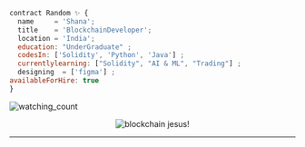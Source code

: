 
```js
contract Random ✨ {
  name     = 'Shana';
  title    = 'BlockchainDeveloper';
  location = 'India';
  education: "UnderGraduate" ;
  codesIn: ['Solidity', 'Python', 'Java'] ;
  currentlylearning: ["Solidity", "AI & ML", "Trading"] ;
  designing  = ['figma'] ;
availableForHire: true
}
```

 <p align="left"> 
<img src="https://komarev.com/ghpvc/?username=randomshana1&color=brightgreen" alt="watching_count" />
 </p>
 
 <p align="center">
  <img src="https://user-images.githubusercontent.com/101309741/159693268-14422eab-07c1-4ea8-bfd2-3c41ceb4240b.png" alt="blockchain jesus!"/>
</p>

 
<!---
randomshana1/randomshana1 is a ✨ special repository because its `README.md` (this file) appears on your GitHub profile.
You can click the Preview link to take a look at your changes.
--->
---------------------------------------------------------------------------------------------------------
